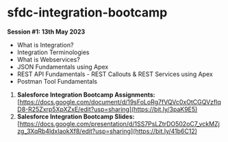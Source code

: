 # sfdc-integration-bootcamp

**Session #1: 13th May 2023**
- What is Integration?
- Integration Terminologies 
- What is Webservices?
- JSON Fundamentals using Apex
- REST API Fundamentals - REST Callouts & REST Services using Apex
- Postman Tool Fundamentals

1. **Salesforce Integration Bootcamp Assignments:** [https://docs.google.com/document/d/19sFoLoRg7fVQVc0xOtCGQVzflqD8-R25Zxrp5XpXZxE/edit?usp=sharing](https://bit.ly/3paK9E5)
2. **Salesforce Integration Bootcamp Slides:** [https://docs.google.com/presentation/d/1SS7PsLZtrDO502oC7_vckMZjzg_3XqRb4ldxIaokXf8/edit?usp=sharing](https://bit.ly/41b6C12)
